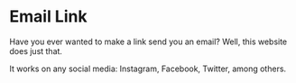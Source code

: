 # Email Link

Have you ever wanted to make a link send you an email? Well, this website does just that.

It works on any social media: Instagram, Facebook, Twitter, among others.
